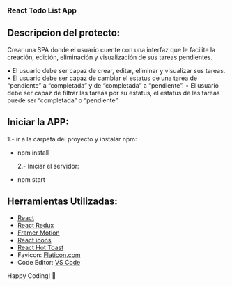 ### React Todo List App

## Descripcion del protecto:

Crear una SPA donde el usuario cuente con una interfaz que le facilite la creación, edición, eliminación y visualización de sus tareas pendientes.

• El usuario debe ser capaz de crear, editar, eliminar y visualizar sus tareas.
• El usuario debe ser capaz de cambiar el estatus de una tarea de “pendiente” a “completada” y de “completada” a “pendiente”.
• El usuario debe ser capaz de filtrar las tareas por su estatus, el estatus de las tareas puede ser “completada” o “pendiente”.

## Iniciar la APP:

1.- ir a la carpeta del proyecto y instalar npm:

- npm install

  2.- Iniciar el servidor:

- npm start

## Herramientas Utilizadas:

- [React](https://reactjs.org/)
- [React Redux](https://redux.js.org/)
- [Framer Motion](https://framer.com/motion/)
- [React icons](https://react-icons.netlify.com/)
- [React Hot Toast](https://react-hot-toast.com/)
- Favicon: [Flaticon.com](https://www.flaticon.com/)
- Code Editor: [VS Code](https://code.visualstudio.com/)

Happy Coding! 🚀

